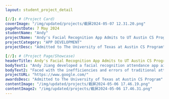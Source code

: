 ```yaml
---
layout: student_project_detail

[//]: # (Project Card)
coverImage: "/img/updated/projects/截屏2024-05-07 12.31.20.png"
pagePostDate: 7 May 2024
studentName: "Andy"
projectName: "Andy's Facial Recognition App Admits to UT Austin CS Program."
projectCategory: "APP DEVELOPMENT"
projectDesc: "Admitted to The University of Texas at Austin CS Program"

[//]: # (Project Page/Showcase)
headerTitle: Andy's Facial Recognition App Admits to UT Austin CS Program
bodyText1: "Andy Jiang developed a facial recognition attendance app aimed at enhancing the efficiency of attendance tracking in classrooms and workplaces through automation."
bodyText2: "Faced with the inefficiencies and errors of traditional attendance methods, Andy utilized the advanced Amazon AWS Rekognition service and Google Firebase backend to create a mobile application capable of real-time identification and recording of attendance."
projectURL: "https://www.google.com/"
awardsDesc: "Admitted to The University of Texas at Austin CS Program"
contentImage: "/img/updated/projects/截屏2024-05-06 17.46.19.png"
contentImage2: "/img/updated/projects/截屏2024-05-06 17.46.31.png"
---
```

